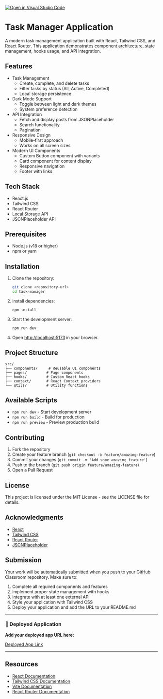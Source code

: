 [![Open in Visual Studio Code](https://classroom.github.com/assets/open-in-vscode-2e0aaae1b6195c2367325f4f02e2d04e9abb55f0b24a779b69b11b9e10269abc.svg)](https://classroom.github.com/online_ide?assignment_repo_id=19730505&assignment_repo_type=AssignmentRepo)
# Task Manager Application

A modern task management application built with React, Tailwind CSS, and React Router. This application demonstrates component architecture, state management, hooks usage, and API integration.

## Features

- Task Management
  - Create, complete, and delete tasks
  - Filter tasks by status (All, Active, Completed)
  - Local storage persistence
- Dark Mode Support
  - Toggle between light and dark themes
  - System preference detection
- API Integration
  - Fetch and display posts from JSONPlaceholder
  - Search functionality
  - Pagination
- Responsive Design
  - Mobile-first approach
  - Works on all screen sizes
- Modern UI Components
  - Custom Button component with variants
  - Card component for content display
  - Responsive navigation
  - Footer with links

## Tech Stack

- React.js
- Tailwind CSS
- React Router
- Local Storage API
- JSONPlaceholder API

## Prerequisites

- Node.js (v18 or higher)
- npm or yarn

## Installation

1. Clone the repository:
   ```bash
   git clone <repository-url>
   cd task-manager
   ```

2. Install dependencies:
   ```bash
   npm install
   ```

3. Start the development server:
   ```bash
   npm run dev
   ```

4. Open [http://localhost:5173](http://localhost:5173) in your browser.

## Project Structure

```
src/
├── components/     # Reusable UI components
├── pages/         # Page components
├── hooks/         # Custom React hooks
├── context/       # React Context providers
└── utils/         # Utility functions
```

## Available Scripts

- `npm run dev` - Start development server
- `npm run build` - Build for production
- `npm run preview` - Preview production build

## Contributing

1. Fork the repository
2. Create your feature branch (`git checkout -b feature/amazing-feature`)
3. Commit your changes (`git commit -m 'Add some amazing feature'`)
4. Push to the branch (`git push origin feature/amazing-feature`)
5. Open a Pull Request

## License

This project is licensed under the MIT License - see the LICENSE file for details.

## Acknowledgments

- [React](https://reactjs.org/)
- [Tailwind CSS](https://tailwindcss.com/)
- [React Router](https://reactrouter.com/)
- [JSONPlaceholder](https://jsonplaceholder.typicode.com/)

## Submission

Your work will be automatically submitted when you push to your GitHub Classroom repository. Make sure to:

1. Complete all required components and features
2. Implement proper state management with hooks
3. Integrate with at least one external API
4. Style your application with Tailwind CSS
5. Deploy your application and add the URL to your README.md

---

### 🚀 Deployed Application

**Add your deployed app URL here:**

[Deployed App Link](https://your-deployment-url.com)

---

## Resources

- [React Documentation](https://react.dev/)
- [Tailwind CSS Documentation](https://tailwindcss.com/docs)
- [Vite Documentation](https://vitejs.dev/guide/)
- [React Router Documentation](https://reactrouter.com/) 